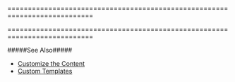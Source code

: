 ===========================================================================
<!--handmade--><!--/handmade-->
<!--merge--><!--/merge-->
===========================================================================

<!--fullDescription-->
#####See Also#####
- [Customize the Content](/Documentation/Guide/Widgets/Tooltip/Customize_the_Content/)
- [Custom Templates](/Documentation/Guide/Widgets/Common/Templates/#Custom_Templates)

<!--/fullDescription-->
